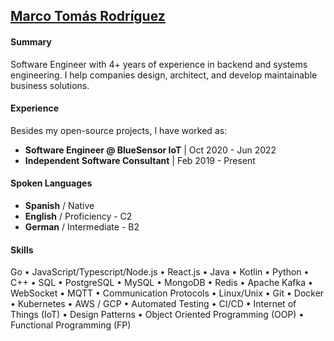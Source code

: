 ## [Marco Tomás Rodríguez](https://www.marcotomasrodriguez.com)

#### Summary

Software Engineer with 4+ years of experience in backend and systems engineering. I help companies design, architect, and develop maintainable business solutions.

#### Experience

Besides my open-source projects, I have worked as:

- **Software Engineer @ BlueSensor IoT** | Oct 2020 - Jun 2022
- **Independent Software Consultant** | Feb 2019 - Present
 
#### Spoken Languages

- **Spanish** / Native
- **English** / Proficiency - C2
- **German** / Intermediate - B2

#### Skills

Go • JavaScript/Typescript/Node.js • React.js •  Java • Kotlin • Python • C++ •  SQL • PostgreSQL • MySQL • MongoDB  • Redis • Apache Kafka • WebSocket • MQTT • Communication Protocols •  Linux/Unix • Git • Docker • Kubernetes • AWS / GCP •  Automated Testing • CI/CD • Internet of Things (IoT) • Design Patterns  • Object Oriented Programming (OOP) • Functional Programming (FP)
